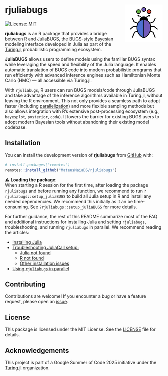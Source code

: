 
# rjuliabugs <img src="man/figures/logo.png" align="right" alt="" />

<!-- badges: start -->

[![License:
MIT](https://img.shields.io/badge/license-MIT-blue.svg)](https://opensource.org/licenses/MIT)
<!-- [![R build status](https://github.com/MateusMaiaDS/rjuliabugs/actions/workflows/R-CMD-check.yaml/badge.svg)](https://github.com/MateusMaiaDS/rjuliabugs/actions) -->
<!-- [![R-CMD-check](https://github.com/MateusMaiaDS/rjuliabugs/actions/workflows/R-CMD-check.yaml/badge.svg)](https://github.com/MateusMaiaDS/rjuliabugs/actions/workflows/R-CMD-check.yaml) -->
<!-- badges: end -->

**rjuliabugs** is an R package that provides a bridge between R and
[JuliaBUGS](https://github.com/TuringLang/JuliaBUGS.jl?tab=readme-ov-file),
the [BUGS](https://en.wikipedia.org/wiki/WinBUGS)-style Bayesian
modeling interface developed in Julia as part of the
[Turing.jl](https://turing.ml/dev/) probabilistic programming ecosystem.

**JuliaBUGS** allows users to define models using the familiar BUGS
syntax while leveraging the speed and flexibility of the Julia language.
It enables automatic translation of BUGS code into modern probabilistic
programs that run efficiently with advanced inference engines such as
Hamiltonian Monte Carlo (HMC) — all accessible via Turing.jl.

With `rjuliabugs`, R users can run BUGS models/code through JuliaBUGS
and take advantage of the inference algorithms available in Turing.jl,
without leaving the R environment. This not only provides a seamless
path to adopt faster (including
[parallelization](#using-rjuliabugs-in-parallel)) and more flexible
sampling methods but also allows integration with R’s extensive
post-processing ecosystem (e.g., `bayesplot`, `posterior`, `coda`). It
lowers the barrier for existing BUGS users to adopt modern Bayesian
tools without abandoning their existing model codebase.

## Installation

You can install the development version of **rjuliabugs** from
[GitHub](https://github.com/MateusMaiaDS/rjuliabugs) with:

``` r
# install.packages("remotes")
remotes::install_github("MateusMaiaDS/rjuliabugs")
```

⚠️ **Loading the package**:  
When starting a R session for the first time, after loading the package
`rjuliabugs` and before running any function, we recommend to run
`?rjuliabugs::setup_juliaBUGS` to build all Julia setup in R and install
any needed dependencies. We recommend this initially as it an be
time-consuming. See `?rjuliabugs::setup_juliaBUGS` for more details.

For further guidance, the rest of this README summarize most of the FAQ
and additional instructions for installing Julia and setting
`rjuliabugs`, troubleshooting, and running `rjuliabugs` in parallel. We
recommend reading the articles:

- [Installing Julia](#installing-julia)
- [Troubleshooting JuliaCall setup:](#troubleshooting-juliacall-setup)
  - [Julia not found](#error-type-julia-not-found)
  - [R not found](#error-type-r_home-not-found)
  - [Other installation issues](#other-installation-issues)
- [Using `rjuliabugs` in parallel](#using-rjuliabugs-in-parallel)

## Contributing

Contributions are welcome! If you encounter a bug or have a feature
request, please open an
[issue](https://github.com/MateusMaiaDS/rjuliabugs/issues).

## License

This package is licensed under the MIT License. See the
[LICENSE](LICENSE) file for details.

## Acknowledgements

This project is part of a Google Summer of Code 2025 initiative under
the [Turing.jl](https://turing.ml/dev/) organization.
